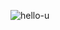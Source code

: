 ![hello-u](https://user-images.githubusercontent.com/19204050/142777552-e9487ac2-4996-4f71-8353-b0e80744dde2.png)
